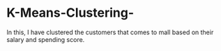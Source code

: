 # K-Means-Clustering-

In this, I have clustered the customers that comes to mall based on their salary and spending score.
